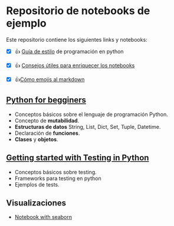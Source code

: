 # Repositorio de notebooks de ejemplo
Este repositorio contiene los siguientes links y notebooks:
- [x] 👍 [Guía de estilo](https://peps.python.org/pep-0008/) de programación en python  
- [x] 👍 [Consejos útiles para enriquecer los notebooks](https://towardsdatascience.com/enrich-your-jupyter-notebook-with-these-tips-55c8ead25255)
- [X] 👍[Cómo emojis al markdown](https://tutorialmarkdown.com/emojis) 



## [ Python for begginers](https://github.com/pilarcode/notebooks/blob/dev/intro_python.ipynb)
-  Conceptos básicos sobre el lenguaje de programación Python.
- Concepto de **mutabilidad**.  
- **Estructuras de datos** String, List, Dict, Set, Tuple, Datetime.
- Declaración de **funciones**.
- **Clases** y **objetos**.

## [Getting started with Testing in Python](https://github.com/pilarcode/notebooks/blob/dev/testing_python.ipynb)
- Conceptos básicos sobre testing.
- Frameworks para testing en python
- Ejemplos de tests. 

## Visualizaciones
  - [Notebook with seaborn](https://github.com/pilarcode/notebooks/blob/dev/intro_seaborn.ipynb)

  
